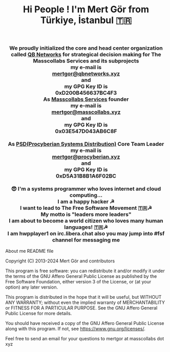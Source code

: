 <h1 align=center>Hi People ! I'm Mert Gör from Türkiye, İstanbul 🇹🇷</h1>
<br>
<h3 align="center">We proudly initialized the core and head center organization called <a href="https://www.github.com/qbnetworks" target="_blank">QB Networks</a> for strategical decision making for The Masscollabs Services and its subprojects<br>my e-mail is <br><a href="mailto:mertgor@qbnetworks.xyz">mertgor@qbnetworks.xyz</a><br>and<br>my GPG Key ID is<br>0xD200B456637BC4F3<br> As <a href="https://www.github.com/masscollabs" target="_blank">Masscollabs Services</a> founder<br>my e-mail is <br><a href="mailto:mertgor@masscollabs.xyz">mertgor@masscollabs.xyz</a><br>and<br>my GPG Key ID is<br>0x03E547D043AB6C8F<br><br>As <a href="https://www.github.com/procyberian" target="_blank">PSD(Procyberian Systems Distribution)</a> Core Team Leader<br>my e-mail is<br><a href="mailto:mertgor@procyberian.xyz">mertgor@procyberian.xyz</a><br>and<br>my GPG Key ID is<br>0xD5A31B8B1A6F02BC<br><br>😎 I'm a systems programmer who loves internet and cloud computing... <br>I am a happy hacker ☭ <br>I want to lead to The Free Software Movement 🇹🇷☭ <br>My motto is "leaders more leaders"<br>I am about to become a world citizen who loves many human languages! 🇹🇷☭<br>I am hwpplayer1 on irc.libera.chat also you may jump into #fsf channel for messaging me
</h3>

About me README file

Copyright (C) 2013-2024 Mert Gör and contributors

This program is free software: you can redistribute it and/or modify
it under the terms of the GNU Affero General Public License as published
by the Free Software Foundation, either version 3 of the License, or
(at your option) any later version.

This program is distributed in the hope that it will be useful,
but WITHOUT ANY WARRANTY; without even the implied warranty of
MERCHANTABILITY or FITNESS FOR A PARTICULAR PURPOSE.  See the
GNU Affero General Public License for more details.

You should have received a copy of the GNU Affero General Public License
along with this program.  If not, see <https://www.gnu.org/licenses/>.

Feel free to send an email for your questions to mertgor at masscollabs dot xyz

